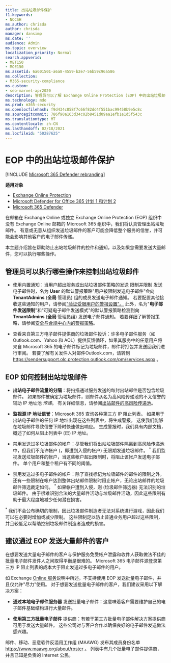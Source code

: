 ```yaml
---
title: 出站垃圾邮件保护
f1.keywords:
- NOCSH
ms.author: chrisda
author: chrisda
manager: dansimp
ms.date: ''
audience: Admin
ms.topic: overview
localization_priority: Normal
search.appverid:
- MET150
- MOE150
ms.assetid: 6a601501-a6a8-4559-b2e7-56b59c96a586
ms.collection:
- M365-security-compliance
ms.custom:
- seo-marvel-apr2020
description: 管理员可以了解 Exchange Online Protection (EOP) 中的出站垃圾邮件控件，以及如果需要发送大量邮件，该怎么办。
ms.technology: mdo
ms.prod: m365-security
ms.openlocfilehash: f9d434c858f7c66f82dd4f551bac99458b9e5c8c
ms.sourcegitcommit: 786f90a163d34c02b8451d09aa1efb1e1d5f543c
ms.translationtype: MT
ms.contentlocale: zh-CN
ms.lasthandoff: 02/18/2021
ms.locfileid: "50287625"
---
```

# <a name="outbound-spam-protection-in-eop"></a>EOP 中的出站垃圾邮件保护

[!INCLUDE [Microsoft 365 Defender rebranding](../includes/microsoft-defender-for-office.md)]

**适用对象**
- [Exchange Online Protection](exchange-online-protection-overview.md)
- [Microsoft Defender for Office 365 计划 1 和计划 2](office-365-atp.md)
- [Microsoft 365 Defender](../mtp/microsoft-threat-protection.md)

在邮箱在 Exchange Online 或独立 Exchange Online Protection (EOP) 组织中没有 Exchange Online 邮箱的 Microsoft 365 组织中，我们将认真管理出站垃圾邮件。 有意或无意从组织发送垃圾邮件的客户可能会降低整个服务的信誉，并可能会影响其他客户的电子邮件传递。

本主题介绍旨在帮助防止出站垃圾邮件的控件和通知，以及如果您需要发送大量邮件，您可以执行哪些操作。

## <a name="what-admins-can-do-to-control-outbound-spam"></a>管理员可以执行哪些操作来控制出站垃圾邮件

- 使用内置通知：当用户超出服务或出站垃圾邮件策略的发送 [](https://docs.microsoft.com/office365/servicedescriptions/exchange-online-service-description/exchange-online-limits#sending-limits-across-office-365-options)限制并限制 [](configure-the-outbound-spam-policy.md)发送电子邮件时，名为 **User** 的默认警报策略"用户被限制发送电子邮件"会向 **TenantAdmins** (**全局** 管理员) 组的成员发送电子邮件通知。 若要配置其他接收这些通知的用户，请参阅["验证受限用户的警报设置"。](removing-user-from-restricted-users-portal-after-spam.md#verify-the-alert-settings-for-restricted-users) 此外，名为"**电子邮件发送限制**"和"可疑电子邮件发送模式"的默认警报策略检测到向 **TenantAdmins** (**全局** 管理员组) 发送电子邮件通知。 若要详细了解警报策略，请参阅[安全与合规中心内的警报策略](../../compliance/alert-policies.md)。

- 查看来自第三方电子邮件提供商的垃圾邮件投诉：许多电子邮件服务（如 Outlook.com、Yahoo 和 AOL）提供反馈循环，如果其服务中的任意用户将来自 Microsoft 365 的电子邮件标记为垃圾邮件，邮件将打包并发送回我们进行审阅。 若要了解有关发件人对邮件Outlook.com，请转到 <https://sendersupport.olc.protection.outlook.com/pm/services.aspx> 。

## <a name="how-eop-controls-outbound-spam"></a>EOP 如何控制出站垃圾邮件

- **出站电子邮件流量的分隔**：将扫描通过服务发送的每封出站邮件是否包含垃圾邮件。 如果邮件被确定为垃圾邮件，则邮件从名为高风险传递池的不太信誉的辅助 IP 地址池 _传递_。 有关详细信息，请参阅[出站邮件的高风险传递池](high-risk-delivery-pool-for-outbound-messages.md)。

- **监视源 IP 地址信誉**：Microsoft 365 查询各种第三方 IP 阻止列表。 如果用于出站电子邮件的任何 IP 地址出现在这些列表中，将生成警报。 这使我们能够在垃圾邮件导致信誉下降时快速做出响应。 生成警报时，我们具有内部文档，概述了如何从阻止列表中 (已) IP 地址。

- 禁用发送过多垃圾邮件的帐户：尽管我们将出站垃圾邮件隔离到高风险传递池中，但我们不允许帐户 (，即遭到入侵的帐户) 无限期发送垃圾邮件。 <sup>\*</sup> 我们监视发送垃圾邮件的帐户，当这些帐户超出限制时，将阻止该帐户发送电子邮件。 单个用户和整个租户有不同的阈值。

- 禁用发送过多电子邮件的帐户：除了查找标记为垃圾邮件的邮件的限制之外，还有一些限制在帐户达到整体出站邮件限制时阻止帐户，无论出站邮件的垃圾邮件筛选裁定如何。 <sup>\*</sup> 如果帐户遭到入侵，则 (垃圾邮件筛选器) 无法识别的垃圾邮件。</a0> 由于很难识别合法的大量邮件活动与垃圾邮件活动，因此这些限制有助于最大程度地减少任何潜在损害。

<sup>\*</sup> 我们不会公布确切的限制，因此垃圾邮件制造者无法对系统进行游戏，因此我们可以在必要时增加或减少限制。 这些限制足以防止普通业务用户超过这些限制，并且较低足以帮助控制垃圾邮件制造者造成的损害。

## <a name="recommendations-for-customers-who-want-to-send-mass-mailings-through-eop"></a>建议通过 EOP 发送大量邮件的客户

在想要发送大量电子邮件的客户与保护服务免受帐户泄露和收件人获取做法不佳的批量电子邮件发件人之间取得平衡是很难的。 Microsoft 365 电子邮件源登录第三方 IP 阻止列表的成本大于阻止发送过多电子邮件的用户。

如 Exchange [Online 服务](https://docs.microsoft.com/office365/servicedescriptions/exchange-online-service-description/exchange-online-limits)说明中所述，不支持使用 EOP 发送批量电子邮件，并且仅允许"尽力"使用。 对于想要发送批量电子邮件的客户，我们建议采用以下解决方案：

- **通过本地电子邮件服务器** 发送批量电子邮件：这意味着客户需要维护自己的电子邮件基础结构进行大量邮件。

- **使用第三方批量电子邮件** 提供商：有若干第三方批量电子邮件解决方案提供商可用于发送大量邮件。 这些公司对与客户合作以确保良好的电子邮件发送做法感兴趣。

邮件、移动、恶意软件反滥用工作组 (MAAWG) 发布其成员身份名单 <https://www.maawg.org/about/roster> 。 列表中有几个批量电子邮件提供商，并且已知是负责的 Internet 公民。
